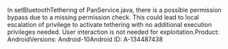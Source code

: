 In setBluetoothTethering of PanService.java, there is a possible permission bypass due to a missing permission check. This could lead to local escalation of privilege to activate tethering with no additional execution privileges needed. User interaction is not needed for exploitation.Product: AndroidVersions: Android-10Android ID: A-134487438